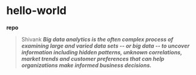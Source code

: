 # hello-world
**repo**
> Shivank
***Big data analytics is the often complex process of examining large and varied data sets -- or big data -- to uncover information including hidden patterns, unknown correlations, market trends and customer preferences that can help organizations make informed business decisions.***

